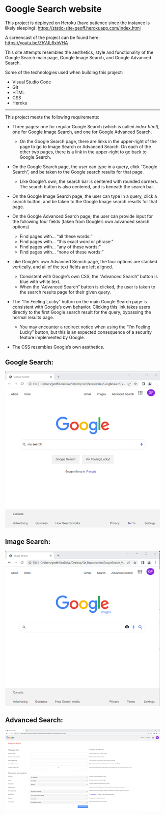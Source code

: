 # Google Search website

This project is deployed on Heroku (have patience since the instance is likely sleeping): <a href="https://static-site-geoff.herokuapp.com/index.html" target="_blank" rel="noopener">https://static-site-geoff.herokuapp.com/index.html</a>

A screencast of the project can be found here: <a href="https://youtu.be/ZhVJL6xhVHA" target="_blank" rel="noopener">https://youtu.be/ZhVJL6xhVHA</a>

This site attempts resembles the aesthetics, style and functionality of the Google Search main page, Google Image Search, and Google Advanced Search.

Some of the technologies used when building this project:

* Visual Studio Code
* Git
* HTML
* CSS
* Heroku

-------------------

This project meets the following requirements:

* Three pages: one for regular Google Search (which is called *index.html*), one for Google Image Search, and one for Google Advanced Search.
    * On the Google Search page, there are links in the upper-right of the page to go to Image Search or Advanced Search. On each of the other two pages, there is a link in the upper-right to go back to Google Search.

* On the Google Search page, the user can type in a query, click “Google Search”, and be taken to the Google search results for that page.
    * Like Google’s own, the search bar is centered with rounded corners. The search button is also centered, and is beneath the search bar.

* On the Google Image Search page, the user can type in a query, click a search button, and be taken to the Google Image search results for that page.

* On the Google Advanced Search page, the user can provide input for the following four fields (taken from Google’s own advanced search options)
    * Find pages with… “all these words:”
    * Find pages with… “this exact word or phrase:”
    * Find pages with… “any of these words:”
    * Find pages with… “none of these words:”

* Like Google’s own Advanced Search page, the four options are stacked vertically, and all of the text fields are left aligned.
    * Consistent with Google’s own CSS, the “Advanced Search” button is blue with white text.
    * When the “Advanced Search” button is clicked, the user is taken to the search results page for their given query.

* The “I’m Feeling Lucky” button on the main Google Search page is consistent with Google’s own behavior. Clicking this link takes users directly to the first Google search result for the query, bypassing the normal results page.
    * You may encounter a redirect notice when using the “I’m Feeling Lucky” button, but this is an expected consequence of a security feature implemented by Google.

* The CSS resembles Google’s own aesthetics.

## Google Search:
![Google Search](Google_Search.png)

## Image Search:
![Image Search](Image_Search.png)

## Advanced Search:
![Advanced Search](Advanced_Search.png)

